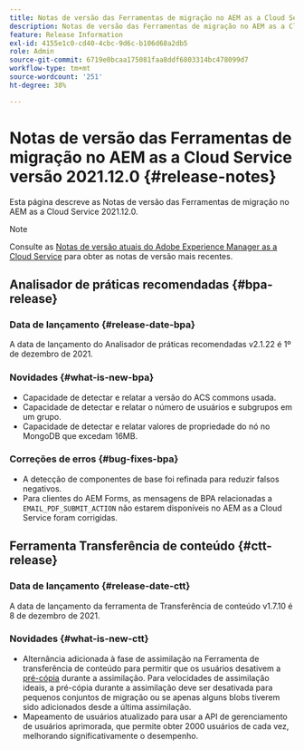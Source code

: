 ```yaml
---
title: Notas de versão das Ferramentas de migração no AEM as a Cloud Service versão 2021.12.0
description: Notas de versão das Ferramentas de migração no AEM as a Cloud Service versão 2021.12.0
feature: Release Information
exl-id: 4155e1c0-cd40-4cbc-9d6c-b106d68a2db5
role: Admin
source-git-commit: 6719e0bcaa175081faa8ddf6803314bc478099d7
workflow-type: tm+mt
source-wordcount: '251'
ht-degree: 38%

---
```


# Notas de versão das Ferramentas de migração no AEM as a Cloud Service versão 2021.12.0 {#release-notes}

Esta página descreve as Notas de versão das Ferramentas de migração no AEM as a Cloud Service 2021.12.0.

>[!NOTE]
>
>Consulte as [Notas de versão atuais do Adobe Experience Manager as a Cloud Service](/help/release-notes/release-notes-cloud/release-notes-current.md) para obter as notas de versão mais recentes.

## Analisador de práticas recomendadas {#bpa-release}

### Data de lançamento {#release-date-bpa}

A data de lançamento do Analisador de práticas recomendadas v2.1.22 é 1º de dezembro de 2021.

### Novidades {#what-is-new-bpa}

* Capacidade de detectar e relatar a versão do ACS commons usada.
* Capacidade de detectar e relatar o número de usuários e subgrupos em um grupo.
* Capacidade de detectar e relatar valores de propriedade do nó no MongoDB que excedam 16MB.

### Correções de erros {#bug-fixes-bpa}

* A detecção de componentes de base foi refinada para reduzir falsos negativos.
* Para clientes do AEM Forms, as mensagens de BPA relacionadas a `EMAIL_PDF_SUBMIT_ACTION` não estarem disponíveis no AEM as a Cloud Service foram corrigidas.


## Ferramenta Transferência de conteúdo {#ctt-release}

### Data de lançamento {#release-date-ctt}

A data de lançamento da ferramenta de Transferência de conteúdo v1.7.10 é 8 de dezembro de 2021.

### Novidades {#what-is-new-ctt}

* Alternância adicionada à fase de assimilação na Ferramenta de transferência de conteúdo para permitir que os usuários desativem a [pré-cópia](https://experienceleague.adobe.com/docs/experience-manager-cloud-service/moving/cloud-migration/content-transfer-tool/handling-large-content-repositories.html) durante a assimilação. Para velocidades de assimilação ideais, a pré-cópia durante a assimilação deve ser desativada para pequenos conjuntos de migração ou se apenas alguns blobs tiverem sido adicionados desde a última assimilação.
* Mapeamento de usuários atualizado para usar a API de gerenciamento de usuários aprimorada, que permite obter 2000 usuários de cada vez, melhorando significativamente o desempenho.
